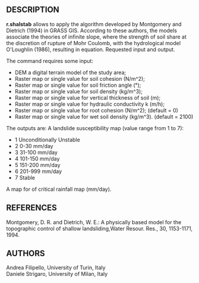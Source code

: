 ## DESCRIPTION

**r.shalstab** allows to apply the algorithm developed by Montgomery and
Dietrich (1994) in GRASS GIS. According to these authors, the models
associate the theories of infinite slope, where the strength of soil
share at the discretion of rupture of Mohr Coulomb, with the
hydrological model O'Loughlin (1986), resulting in equation. Requested
input and output.

The command requires some input:

- DEM a digital terrain model of the study area;
- Raster map or single value for soil cohesion (N/m^2);
- Raster map or single value for soil friction angle (°);
- Raster map or single value for soil density (kg/m^3);
- Raster map or single value for vertical thickness of soil (m);
- Raster map or single value for hydraulic conductivity k (m/h);
- Raster map or single value for root cohesion (N/m^2); (default = 0)
- Raster map or single value for wet soil density (kg/m^3). (default =
    2100)

The outputs are: A landslide susceptibility map (value range from 1 to
7):

- 1 Unconditionally Unstable
- 2 0-30 mm/day
- 3 31-100 mm/day
- 4 101-150 mm/day
- 5 151-200 mm/day
- 6 201-999 mm/day
- 7 Stable

A map for of critical rainfall map (mm/day).

## REFERENCES

Montgomery, D. R. and Dietrich, W. E.: A physically based model for the
topographic control of shallow landsliding,Water Resour. Res., 30,
1153-1171, 1994.

## AUTHORS

Andrea Filipello, University of Turin, Italy  
Daniele Strigaro, University of Milan, Italy
